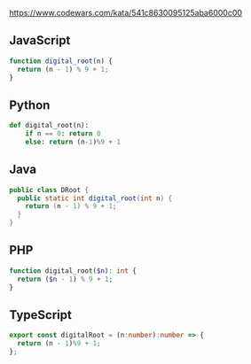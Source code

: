 https://www.codewars.com/kata/541c8630095125aba6000c00

## JavaScript
```js
function digital_root(n) {
  return (n - 1) % 9 + 1;
}
```

## Python
```python
def digital_root(n):
    if n == 0: return 0
    else: return (n-1)%9 + 1
```

## Java
```java
public class DRoot {
  public static int digital_root(int n) {
    return (n - 1) % 9 + 1;
  }
}
```

## PHP
```php
function digital_root($n): int {
  return ($n - 1) % 9 + 1;
}
```

## TypeScript
```ts
export const digitalRoot = (n:number):number => {
  return (n - 1)%9 + 1;
};
```